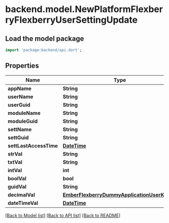 # backend.model.NewPlatformFlexberryFlexberryUserSettingUpdate

## Load the model package
```dart
import 'package:backend/api.dart';
```

## Properties
Name | Type | Description | Notes
------------ | ------------- | ------------- | -------------
**appName** | **String** |  | [optional] 
**userName** | **String** |  | [optional] 
**userGuid** | **String** |  | [optional] 
**moduleName** | **String** |  | [optional] 
**moduleGuid** | **String** |  | [optional] 
**settName** | **String** |  | [optional] 
**settGuid** | **String** |  | [optional] 
**settLastAccessTime** | [**DateTime**](DateTime.md) |  | [optional] 
**strVal** | **String** |  | [optional] 
**txtVal** | **String** |  | [optional] 
**intVal** | **int** |  | [optional] 
**boolVal** | **bool** |  | [optional] 
**guidVal** | **String** |  | [optional] 
**decimalVal** | [**EmberFlexberryDummyApplicationUserKarma**](EmberFlexberryDummyApplicationUserKarma.md) |  | [optional] 
**dateTimeVal** | [**DateTime**](DateTime.md) |  | [optional] 

[[Back to Model list]](../README.md#documentation-for-models) [[Back to API list]](../README.md#documentation-for-api-endpoints) [[Back to README]](../README.md)


